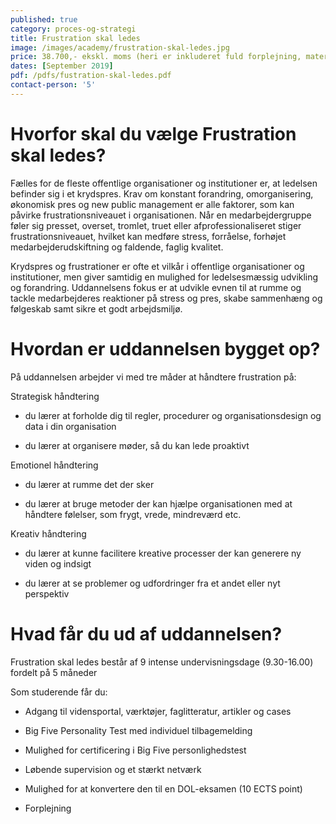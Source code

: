 ```yaml
---
published: true
category: proces-og-strategi
title: Frustration skal ledes
image: /images/academy/frustration-skal-ledes.jpg
price: 38.700,- ekskl. moms (heri er inkluderet fuld forplejning, materialer)
dates: [September 2019]
pdf: /pdfs/fustration-skal-ledes.pdf
contact-person: '5'
---
```


# Hvorfor skal du vælge Frustration skal ledes?

Fælles for de fleste offentlige organisationer og institutioner er, at ledelsen befinder sig i et krydspres. Krav om konstant forandring, omorganisering, økonomisk pres og new public management er alle faktorer, som kan påvirke frustrationsniveauet i organisationen. Når en medarbejdergruppe føler sig presset, overset, tromlet, truet eller afprofessionaliseret stiger frustrationsniveauet, hvilket kan medføre stress, forråelse, forhøjet medarbejderudskiftning og faldende, faglig kvalitet. 

Krydspres og frustrationer er ofte et vilkår i offentlige organisationer og institutioner, men giver samtidig en mulighed for ledelsesmæssig udvikling og forandring. Uddannelsens fokus er at udvikle evnen til at rumme og tackle medarbejderes reaktioner på stress og pres, skabe sammenhæng og følgeskab samt sikre et godt arbejdsmiljø.

# Hvordan er uddannelsen bygget op?

På uddannelsen arbejder vi med tre måder at håndtere frustration på: 

Strategisk håndtering 

- du lærer at forholde dig til regler, procedurer og organisationsdesign og data i din organisation 

- du lærer at organisere møder, så du kan lede proaktivt 

Emotionel håndtering 

- du lærer at rumme det der sker 

- du lærer at bruge metoder der kan hjælpe organisationen med at håndtere følelser, som frygt, vrede, mindreværd etc. 

Kreativ håndtering 

- du lærer at kunne facilitere kreative processer der kan generere ny viden og indsigt 

- du lærer at se problemer og udfordringer fra et andet eller nyt perspektiv 

# Hvad får du ud af uddannelsen?

Frustration skal ledes består af 9 intense undervisningsdage (9.30-16.00) fordelt på 5 måneder 

Som studerende får du: 

- Adgang til vidensportal, værktøjer, faglitteratur, artikler og cases 

- Big Five Personality Test med individuel tilbagemelding 

- Mulighed for certificering i Big Five personlighedstest 

- Løbende supervision og et stærkt netværk 

- Mulighed for at konvertere den til en DOL-eksamen (10 ECTS point) 

- Forplejning 